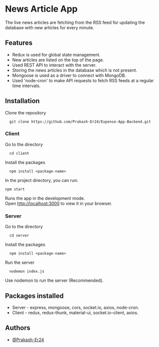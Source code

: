 

# News Article App

The live news articles are fetching from the RSS feed for updating the database with new articles for every minute.

## Features
 - Redux is used for global state management.
 - New articles are listed on the top of the page.
 - Used REST API to interact with the server.
 - Storing the news articles in the database which is not present.
 - Mongoose is used as a driver to connect with MongoDB.
 - Used 'node-cron' to make API requests to fetch RSS feeds at a regular time intervals.
 
## Installation

Clone the repository

```
  git clone https://github.com/Prakash-Er24/Expense-App-Backend.git
```
### Client 
Go to the directory
```
  cd client
``` 
Install the packages
```
  npm install <package-name>
```
In the project directory, you can run:

````
npm start
````

Runs the app in the development mode.\
Open [http://localhost:3000](http://localhost:3000) to view it in your browser.

### Server  
Go to the directory
```
  cd server
``` 
Install the packages
```
  npm install <package-name>
```
Run the server
```
  nodemon index.js
```
Use nodemon to run the server (Recommended).

## Packages installed 
 - Server - express, mongoose, cors, socket.io, axios, node-cron.
 - Client - redux, redux-thunk, material-ui, socket.io-client, axios.

## Authors

- [@Prakash-Er24](https://github.com/Prakash-Er24)



